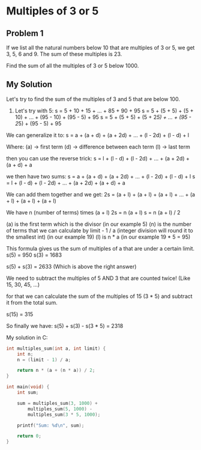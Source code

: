 # Multiples of 3 or 5

## Problem 1
If we list all the natural numbers below 10 that are multiples of 3 or 5,
we get 3, 5, 6 and 9. The sum of these multiples is 23.

Find the sum of all the multiples of 3 or 5 below 1000.

## My Solution
Let's try to find the sum of the multiples of 3 and 5 that are below 100.

1. Let's try with 5:
s = 5 + 10 + 15 + ... + 85 + 90 + 95
s = 5 + (5 + 5) + (5 + 10) + ... + (95 - 10) + (95 - 5) + 95
s = 5 + (5 + 5) + (5 + 2*5) + ... + (95 - 2*5) + (95 - 5) + 95

We can generalize it to:
s = a + (a + d) + (a + 2d) + ... + (l - 2d) + (l - d) + l

Where:
(a) -> first term
(d) -> difference between each term
(l) -> last term

then you can use the reverse trick:
s = l + (l - d) + (l - 2d) + ... + (a + 2d) + (a + d) + a

we then have two sums:
s = a + (a + d) + (a + 2d) + ... + (l - 2d) + (l - d) + l
s = l + (l - d) + (l - 2d) + ... + (a + 2d) + (a + d) + a

We can add them together and we get:
2s = (a + l) + (a + l) + (a + l) + ... + (a + l) + (a + l) + (a + l)

We have n (number of terms) times (a + l)
2s = n (a + l)
s = n (a + l) / 2

(a) is the first term which is the divisor (in our example 5)
(n) is the number of terms that we can calculate by limit - 1 / a (integer division will round it to the smallest int) (in our example 19)
(l) is n * a (in our example 19 * 5 = 95)

This formula gives us the sum of multiples of a that are under a certain limit.
s(5) = 950
s(3) = 1683

s(5) + s(3) = 2633 (Which is above the right answer)

We need to subtract the multiples of 5 AND 3 that are counted twice! (Like 15, 30, 45, ...)

for that we can calculate the sum of the multiples of 15 (3 * 5) and subtract it from the total sum.

s(15) = 315

So finally we have:
s(5) + s(3) - s(3 * 5) = 2318

My solution in C:
```C
int multiples_sum(int a, int limit) {
    int n;
    n = (limit - 1) / a;

    return n * (a + (n * a)) / 2;
}

int main(void) {
    int sum;

    sum = multiples_sum(3, 1000) +
        multiples_sum(5, 1000) -
        multiples_sum(3 * 5, 1000);

    printf("Sum: %d\n", sum);

    return 0;
}
```

